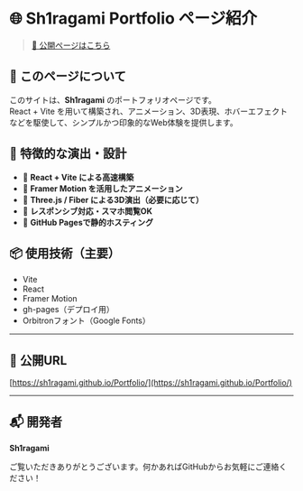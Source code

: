# 🌐 Sh1ragami Portfolio ページ紹介

> [🔗 公開ページはこちら](https://sh1ragami.github.io/Portfolio/)


## 📖 このページについて

このサイトは、**Sh1ragami** のポートフォリオページです。  
React + Vite を用いて構築され、アニメーション、3D表現、ホバーエフェクトなどを駆使して、シンプルかつ印象的なWeb体験を提供します。

## 🎨 特徴的な演出・設計

- 🔹 **React + Vite による高速構築**
- 🔹 **Framer Motion を活用したアニメーション**
- 🔹 **Three.js / Fiber による3D演出（必要に応じて）**
- 🔹 **レスポンシブ対応・スマホ閲覧OK**
- 🔹 **GitHub Pagesで静的ホスティング**

## 📦 使用技術（主要）

- Vite
- React
- Framer Motion
- gh-pages（デプロイ用）
- Orbitronフォント（Google Fonts）

---

## 🚀 公開URL

[https://sh1ragami.github.io/Portfolio/](https://sh1ragami.github.io/Portfolio/)

---

## 📬 開発者

**Sh1ragami**

ご覧いただきありがとうございます。何かあればGitHubからお気軽にご連絡ください！
